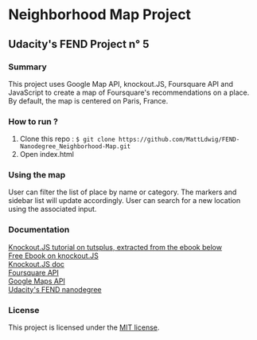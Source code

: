# Neighborhood Map Project 
## Udacity's FEND Project n° 5
### Summary

This project uses Google Map API, knockout.JS, Foursquare API and JavaScript to create
a map of Foursquare's recommendations on a place. By default, the map is centered on Paris, France.

### How to run ?

1. Clone this repo :
`$ git clone https://github.com/MattLdwig/FEND-Nanodegree_Neighborhood-Map.git`
2. Open index.html


### Using the map


User can filter the list of place by name or category. The markers and sidebar list will update accordingly.
User can search for a new location using the associated input.

### Documentation

[Knockout.JS tutorial on tutsplus, extracted from the ebook below](https://code.tutsplus.com/tutorials/hello-knockout--net-31289)  
[Free Ebook on knockout.JS](https://www.syncfusion.com/resources/techportal/ebooks/knockoutjs?utm_medium=BizDev-TutsPlus0313)  
[Knockout.JS doc](http://knockoutjs.com/documentation/introduction.html)  
[Foursquare API](https://developer.foursquare.com/)  
[Google Maps API](https://developers.google.com/maps/documentation/javascript/tutorial)  
[Udacity's FEND nanodegree](https://www.udacity.com/course/front-end-web-developer-nanodegree--nd001)  

### License

This project is licensed under the [MIT license](license.txt).
